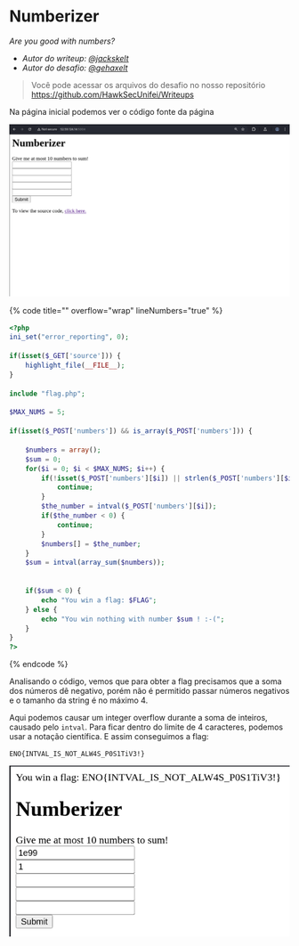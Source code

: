 # Numberizer

*Are you good with numbers?*

- *Autor do writeup: [@jackskelt](https://github.com/jackskelt)*
- *Autor do desafio: [@gehaxelt](https://github.com/gehaxelt)*


> Você pode acessar os arquivos do desafio no nosso repositório
> <https://github.com/HawkSecUnifei/Writeups>


Na página inicial podemos ver o código fonte da página

![Página inicial](assets/home.png)

{% code title="" overflow="wrap" lineNumbers="true" %}

```php
<?php
ini_set("error_reporting", 0);

if(isset($_GET['source'])) {
    highlight_file(__FILE__);
}

include "flag.php";

$MAX_NUMS = 5;

if(isset($_POST['numbers']) && is_array($_POST['numbers'])) {

    $numbers = array();
    $sum = 0;
    for($i = 0; $i < $MAX_NUMS; $i++) {
        if(!isset($_POST['numbers'][$i]) || strlen($_POST['numbers'][$i])>4 || !is_numeric($_POST['numbers'][$i])) {
            continue;
        }
        $the_number = intval($_POST['numbers'][$i]);
        if($the_number < 0) {
            continue;
        }
        $numbers[] = $the_number;
    }
    $sum = intval(array_sum($numbers));


    if($sum < 0) {
        echo "You win a flag: $FLAG";
    } else {
        echo "You win nothing with number $sum ! :-(";
    }
}
?>
```

{% endcode %}

Analisando o código, vemos que para obter a flag precisamos que a soma dos números dê negativo, porém não é permitido passar números negativos e o tamanho da string é no máximo 4.

Aqui podemos causar um integer overflow durante a soma de inteiros, causado pelo `intval`. Para ficar dentro do limite de 4 caracteres, podemos usar a notação científica. E assim conseguimos a flag:

```
ENO{INTVAL_IS_NOT_ALW4S_P0S1TiV3!}
```

![Flag](assets/flag.png)